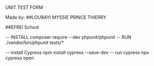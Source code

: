 UNIT TEST FORM

Made by:
##LOUBAYI MYSSIE PRINCE THIERRY

##EFREI School

-- INSTALL composer require --dev phpunit/phpunit
-- RUN ./vendor/bin/phpunit tests/\*

-- install Cypress
npm install cypress --save-dev
-- run cypress
npx cypress open
